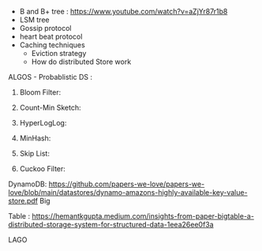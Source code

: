 

* B and B+ tree : https://www.youtube.com/watch?v=aZjYr87r1b8
* LSM tree
* Gossip protocol
* heart beat protocol
* Caching techniques
  * Eviction strategy
  * How do distributed Store work


ALGOS - Probablistic DS :

1. Bloom Filter:

2.	Count-Min Sketch:

3.	HyperLogLog:

4.	MinHash:

5.	Skip List:

6.	Cuckoo Filter:


DynamoDB: https://github.com/papers-we-love/papers-we-love/blob/main/datastores/dynamo-amazons-highly-available-key-value-store.pdf
Big

Table : https://hemantkgupta.medium.com/insights-from-paper-bigtable-a-distributed-storage-system-for-structured-data-1eea26ee0f3a


LAGO
